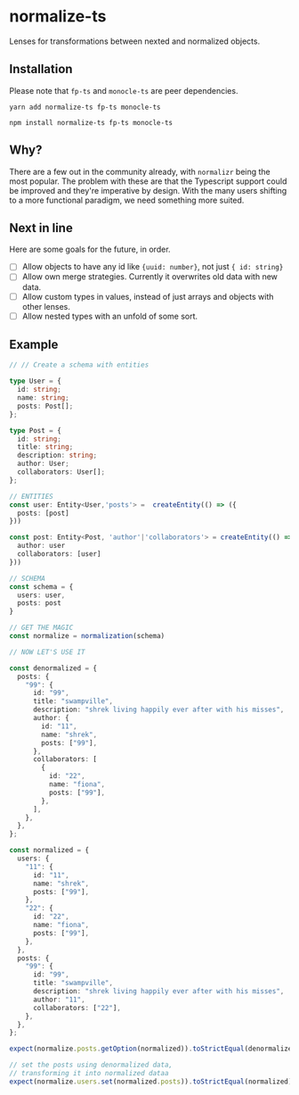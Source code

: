 # normalize-ts

Lenses for transformations between nexted and normalized objects.

## Installation

Please note that `fp-ts` and `monocle-ts` are peer dependencies.

```
yarn add normalize-ts fp-ts monocle-ts

npm install normalize-ts fp-ts monocle-ts

```

## Why?

There are a few out in the community already, with `normalizr` being the most popular.
The problem with these are that the Typescript support could be improved and they're imperative by design.
With the many users shifting to a more functional paradigm, we need something more suited.

## Next in line

Here are some goals for the future, in order.

- [ ] Allow objects to have any id like `{uuid: number}`, not just `{ id: string}`
- [ ] Allow own merge strategies. Currently it overwrites old data with new data.
- [ ] Allow custom types in values, instead of just arrays and objects with other lenses.
- [ ] Allow nested types with an unfold of some sort.

## Example

```ts
// // Create a schema with entities

type User = {
  id: string;
  name: string;
  posts: Post[];
};

type Post = {
  id: string;
  title: string;
  description: string;
  author: User;
  collaborators: User[];
};

// ENTITIES
const user: Entity<User,'posts'> =  createEntity(() => ({
  posts: [post]
}))

const post: Entity<Post, 'author'|'collaborators'> = createEntity(() => ({
  author: user
  collaborators: [user]
}))

// SCHEMA
const schema = {
  users: user,
  posts: post
}

// GET THE MAGIC
const normalize = normalization(schema)

// NOW LET'S USE IT

const denormalized = {
  posts: {
    "99": {
      id: "99",
      title: "swampville",
      description: "shrek living happily ever after with his misses",
      author: {
        id: "11",
        name: "shrek",
        posts: ["99"],
      },
      collaborators: [
        {
          id: "22",
          name: "fiona",
          posts: ["99"],
        },
      ],
    },
  },
};

const normalized = {
  users: {
    "11": {
      id: "11",
      name: "shrek",
      posts: ["99"],
    },
    "22": {
      id: "22",
      name: "fiona",
      posts: ["99"],
    },
  },
  posts: {
    "99": {
      id: "99",
      title: "swampville",
      description: "shrek living happily ever after with his misses",
      author: "11",
      collaborators: ["22"],
    },
  },
};

expect(normalize.posts.getOption(normalized)).toStrictEqual(denormalized.posts)

// set the posts using denormalized data,
// transforming it into normalized dataa
expect(normalize.users.set(normalized.posts)).toStrictEqual(normalized)

```
